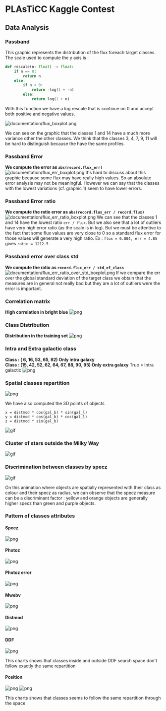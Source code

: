 # PLAsTiCC Kaggle Contest

## Data Analysis
### Passband
This graphic represents the distribution of the flux foreach target classes.
The scale used to compute the y axis is :

```python
def rescale(n: float) -> float:
    if n == 0:
        return n
    else:
        if n < 0:
            return -log(1 + -n)
        else:
            return log(1 + n)
```

With this function we have a log rescale that is continue on 0 and accept both positive and negative values.

![documentation/flux_boxplot.png](documentation/flux_boxplot.png)

We can see on the graphic that the classes 1 and 14 have a much more variance other the other classes. We think that the
classes 3, 4, 7, 9, 11 will be hard to distinguish because the have the same profiles.

### Passband Error
**We compute the error as `abs(record.flux_err)`**
![documentation/flux_err_boxplot.png](documentation/flux_err_boxplot.png)
It's hard to discuss about this graphic because some flux may have really high values.
So an absolute error analysis may not be meaningful. However we can say that the classes
with the lowest variations (cf. graphic 1) seem to have lower errors.

### Passband Error ratio
**We compute the ratio error as `abs(record.flux_err / record.flux)`**
![documentation/flux_err_ratio_boxplot.png](documentation/flux_err_ratio_boxplot.png)
We can see that the classes 1 and 14 have the lowest ratio `err / flux`. But we also see that a lot of outliers have very
high error ratio (as the scale is in log). But we must be attentive to the fact that some flux values are very close to 0
so a standard flux error for those values will generate a very high ratio. 
Ex : `flux = 0.004, err = 4.85` gives `ratio = 1212.5`


### Passband error over class std
**We compute the ratio as `record.flux_err / std_of_class`**
![documentation/flux_err_ratio_over_std_boxplot.png](documentation/flux_err_ratio_over_std_boxplot.png)
If we compare the err over the global standard deviation of the target class we obtain that the measures are in general not
really bad but they are a lot of outliers were the error is important.

### Correlation matrix
**High correlation in bright blue**
![png](documentation/playground_4_1.png)

### Class Distribution
**Distribution in the training set**
![png](documentation/playground_5_1.png)

### Intra and Extra galactic class
**Class : ( 6, 16, 53, 65, 92) Only intra galaxy**  
**Class : (15, 42, 52, 62, 64, 67, 88, 90, 95) Only extra galaxy**
True = Intra galactic 
![png](documentation/playground_9_1.png)

### Spatial classes repartition


![png](documentation/aitoff_classes.png)

We have also computed the 3D points of objects

```
x = distmod * cos(gal_b) * sin(gal_l)
y = distmod * cos(gal_b) * cos(gal_l)
z = distmod * sin(gal_b)
```
![gif](documentation/3d_spatial_classes.gif)

### Cluster of stars outside the Milky Way

 ![gif](documentation/3d_spatial_ddf.gif)

### Discrimination between classes by specz

![gif](documentation/3d_spatial_specz_classes.gif)

On this animation where objects are spatially represented with their class as colour and their specz as radius, we can observe that the specz measure can be a discriminant factor : yellow and orange objects are generally higher specz than green and purple objects. 


### Pattern of classes attributes

#### Specz

![png](documentation/classes_hostgal_specz.png)

#### Photoz

![png](documentation/classes_hostgal_photoz.png)

#### Photoz error

![png](documentation/classes_hostgal_photoz_err.png)

#### Mwebv

![png](documentation/classes_mwebv.png)

#### Distmod

![png](documentation/classes_distmod.png)

#### DDF

![png](documentation/classes_ddf.png)

This charts shows that classes inside and outside DDF search space don't follow exactly the same repartition

#### Position

![png](documentation/classes_gal_b.png)
![png](documentation/classes_gal_l.png)

This charts shows that classes seems to follow the same repartition through the space